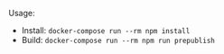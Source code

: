 Usage:
- Install: `docker-compose run --rm npm install`
- Build: `docker-compose run --rm npm run prepublish`